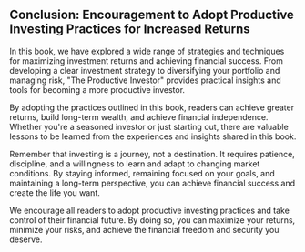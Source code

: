 Conclusion: Encouragement to Adopt Productive Investing Practices for Increased Returns
---------------------------------------------------------------------------------------------------

In this book, we have explored a wide range of strategies and techniques for maximizing investment returns and achieving financial success. From developing a clear investment strategy to diversifying your portfolio and managing risk, "The Productive Investor" provides practical insights and tools for becoming a more productive investor.

By adopting the practices outlined in this book, readers can achieve greater returns, build long-term wealth, and achieve financial independence. Whether you're a seasoned investor or just starting out, there are valuable lessons to be learned from the experiences and insights shared in this book.

Remember that investing is a journey, not a destination. It requires patience, discipline, and a willingness to learn and adapt to changing market conditions. By staying informed, remaining focused on your goals, and maintaining a long-term perspective, you can achieve financial success and create the life you want.

We encourage all readers to adopt productive investing practices and take control of their financial future. By doing so, you can maximize your returns, minimize your risks, and achieve the financial freedom and security you deserve.
